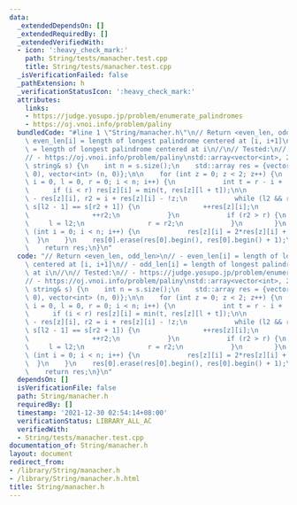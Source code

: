 ```yaml
---
data:
  _extendedDependsOn: []
  _extendedRequiredBy: []
  _extendedVerifiedWith:
  - icon: ':heavy_check_mark:'
    path: String/tests/manacher.test.cpp
    title: String/tests/manacher.test.cpp
  _isVerificationFailed: false
  _pathExtension: h
  _verificationStatusIcon: ':heavy_check_mark:'
  attributes:
    links:
    - https://judge.yosupo.jp/problem/enumerate_palindromes
    - https://oj.vnoi.info/problem/paliny
  bundledCode: "#line 1 \"String/manacher.h\"\n// Return <even_len, odd_len>\n// -\
    \ even_len[i] = length of longest palindrome centered at [i, i+1]\n// - odd_len[i]\
    \ = length of longest palindrome centered at i\n//\n// Tested:\n// - https://judge.yosupo.jp/problem/enumerate_palindromes\n\
    // - https://oj.vnoi.info/problem/paliny\nstd::array<vector<int>, 2> manacher(const\
    \ string& s) {\n    int n = s.size();\n    std::array res = {vector<int> (n+1,\
    \ 0), vector<int> (n, 0)};\n\n    for (int z = 0; z < 2; z++) {\n        for (int\
    \ i = 0, l = 0, r = 0; i < n; i++) {\n            int t = r - i + !z;\n      \
    \      if (i < r) res[z][i] = min(t, res[z][l + t]);\n\n            int l2 = i\
    \ - res[z][i], r2 = i + res[z][i] - !z;\n            while (l2 && r2 + 1 < n &&\
    \ s[l2 - 1] == s[r2 + 1]) {\n                ++res[z][i];\n                --l2;\n\
    \                ++r2;\n            }\n            if (r2 > r) {\n           \
    \     l = l2;\n                r = r2;\n            }\n        }\n        for\
    \ (int i = 0; i < n; i++) {\n            res[z][i] = 2*res[z][i] + z;\n      \
    \  }\n    }\n    res[0].erase(res[0].begin(), res[0].begin() + 1);\n    res[0].pop_back();\n\
    \    return res;\n}\n"
  code: "// Return <even_len, odd_len>\n// - even_len[i] = length of longest palindrome\
    \ centered at [i, i+1]\n// - odd_len[i] = length of longest palindrome centered\
    \ at i\n//\n// Tested:\n// - https://judge.yosupo.jp/problem/enumerate_palindromes\n\
    // - https://oj.vnoi.info/problem/paliny\nstd::array<vector<int>, 2> manacher(const\
    \ string& s) {\n    int n = s.size();\n    std::array res = {vector<int> (n+1,\
    \ 0), vector<int> (n, 0)};\n\n    for (int z = 0; z < 2; z++) {\n        for (int\
    \ i = 0, l = 0, r = 0; i < n; i++) {\n            int t = r - i + !z;\n      \
    \      if (i < r) res[z][i] = min(t, res[z][l + t]);\n\n            int l2 = i\
    \ - res[z][i], r2 = i + res[z][i] - !z;\n            while (l2 && r2 + 1 < n &&\
    \ s[l2 - 1] == s[r2 + 1]) {\n                ++res[z][i];\n                --l2;\n\
    \                ++r2;\n            }\n            if (r2 > r) {\n           \
    \     l = l2;\n                r = r2;\n            }\n        }\n        for\
    \ (int i = 0; i < n; i++) {\n            res[z][i] = 2*res[z][i] + z;\n      \
    \  }\n    }\n    res[0].erase(res[0].begin(), res[0].begin() + 1);\n    res[0].pop_back();\n\
    \    return res;\n}\n"
  dependsOn: []
  isVerificationFile: false
  path: String/manacher.h
  requiredBy: []
  timestamp: '2021-12-30 02:54:14+08:00'
  verificationStatus: LIBRARY_ALL_AC
  verifiedWith:
  - String/tests/manacher.test.cpp
documentation_of: String/manacher.h
layout: document
redirect_from:
- /library/String/manacher.h
- /library/String/manacher.h.html
title: String/manacher.h
---
```

